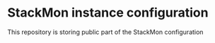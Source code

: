 # StackMon instance configuration

This repository is storing public part of the StackMon configuration
